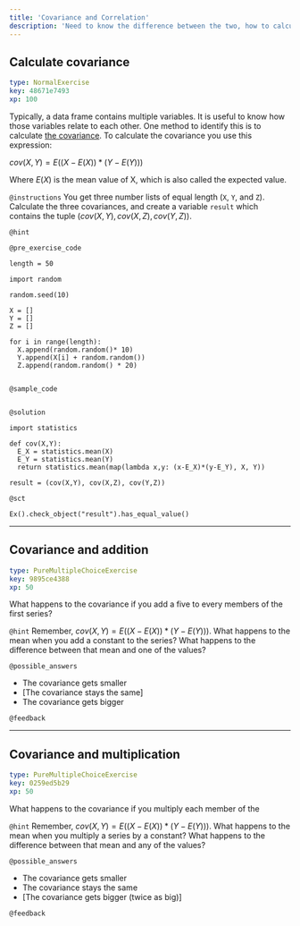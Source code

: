 ```yaml
---
title: 'Covariance and Correlation'
description: 'Need to know the difference between the two, how to calculate the two (equations can help), advantages and disadvantages, when to use it and what for. Connection to causation.'
---
```


## Calculate covariance

```yaml
type: NormalExercise
key: 48671e7493
xp: 100
```

Typically, a data frame contains multiple variables. It is useful to know how those variables relate to each other. One method to identify this is to calculate [the covariance](https://en.wikipedia.org/wiki/Covariance). To calculate the covariance you use this expression:

$cov(X,Y) = E((X-E(X)) * (Y-E(Y)))$

Where $E(X)$ is the mean value of X, which is also called the expected value.

`@instructions`
You get three number lists of equal length (`X`, `Y`, and `Z`). Calculate the three covariances, and create a variable `result` which contains the tuple $(cov(X,Y), cov(X,Z), cov(Y,Z))$.

`@hint`


`@pre_exercise_code`
```{python}
length = 50

import random

random.seed(10)

X = []
Y = []
Z = []

for i in range(length):
  X.append(random.random()* 10)
  Y.append(X[i] + random.random())
  Z.append(random.random() * 20)
  
```

`@sample_code`
```{python}

```

`@solution`
```{python}
import statistics

def cov(X,Y):
  E_X = statistics.mean(X)
  E_Y = statistics.mean(Y)
  return statistics.mean(map(lambda x,y: (x-E_X)*(y-E_Y), X, Y))

result = (cov(X,Y), cov(X,Z), cov(Y,Z))
```

`@sct`
```{python}
Ex().check_object("result").has_equal_value()
```

---

## Covariance and addition

```yaml
type: PureMultipleChoiceExercise
key: 9895ce4388
xp: 50
```

What happens to the covariance if you add a five to every members of the first series?

`@hint`
Remember, $cov(X,Y) = E((X-E(X)) * (Y-E(Y)))$. What happens to the mean when you add a constant to the series? What happens to the difference between that mean and one of the values?

`@possible_answers`
- The covariance gets smaller
- [The covariance stays the same]
- The covariance gets bigger

`@feedback`


---

## Covariance and multiplication

```yaml
type: PureMultipleChoiceExercise
key: 0259ed5b29
xp: 50
```

What happens to the covariance if you multiply each member of the 

`@hint`
Remember, $cov(X,Y) = E((X-E(X)) * (Y-E(Y)))$. What happens to the mean when you multiply a series by a constant? What happens to the difference between that mean and any of the values?

`@possible_answers`
- The covariance gets smaller
- The covariance stays the same
- [The covariance gets bigger (twice as big)]

`@feedback`
